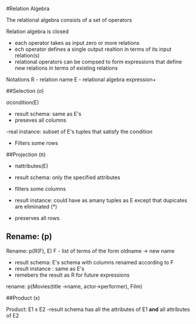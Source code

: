 #Relation Algebra

The relational algebra consists of a set of operators

Relation algebra is closed
- each operator takes as input zero or more relations
- ech operator defines a single output realtion in terms of its input relation(s)
- relational operators can be compsed to form expressions that define new relations in terms of existing relations

Notations
R - relation name
E - relational algebra expression+

##Selection (σ)

σcondition(E)
- result schema: same as E's
 - preseves all columns

-real instance: subset of E's tuples that satisfy the condition
 - Filters some rows

##Projection (π)

- πattributes(E)
- result schema: only the specified attributes
 - filters some columns

- result instance: could have as amany tuples as E except that dupicates are eliminated (*)
 - preserves all rows


## Rename: (p)

Rename: p(R(F), E)
F - list of terms of the form oldname -> new name

- result schema: E's schema with columns renamed according to F 
- result instance : same as E's
- remebers the result as R for future expressions

rename: p(Movies(title ->name, actor->performer), Film)

##Product (x)

Product: E1 x E2
-result schema has all the attributes of E1 **and** all attributes of E2
